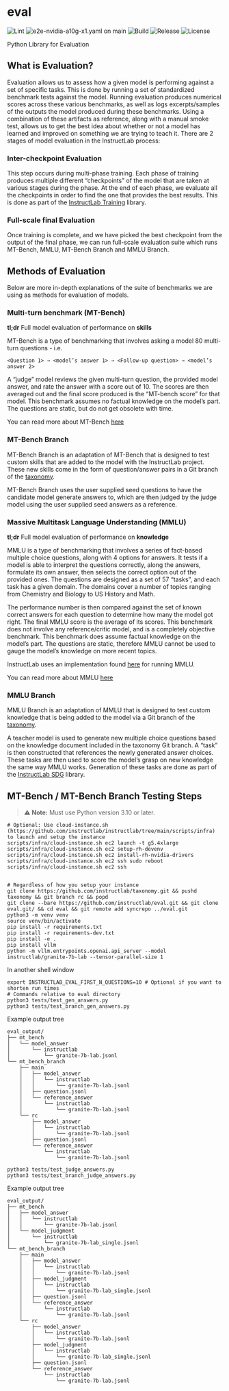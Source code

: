 # eval

![Lint](https://github.com/instructlab/eval/actions/workflows/lint.yml/badge.svg?branch=main)
![`e2e-nvidia-a10g-x1.yaml` on `main`](https://github.com/instructlab/eval/actions/workflows/e2e-nvidia-a10g-x1.yml/badge.svg?branch=main)
![Build](https://github.com/instructlab/eval/actions/workflows/pypi.yaml/badge.svg?branch=main)
![Release](https://img.shields.io/github/v/release/instructlab/eval)
![License](https://img.shields.io/github/license/instructlab/eval)

Python Library for Evaluation

## What is Evaluation?

Evaluation allows us to assess how a given model is performing against a set of specific tasks. This is done by running a set of standardized benchmark tests against
the model. Running evaluation produces numerical scores across these various benchmarks, as well as logs excerpts/samples of the outputs the model produced during these
benchmarks. Using a combination of these artifacts as reference, along with a manual smoke test, allows us to get the best idea about whether or not a model has learned
and improved on something we are trying to teach it. There are 2 stages of model evaluation in the InstructLab process:

### Inter-checkpoint Evaluation

This step occurs during multi-phase training. Each phase of training produces multiple different “checkpoints” of the model that are taken at various stages during
the phase. At the end of each phase, we evaluate all the checkpoints in order to find the one that provides the best results. This is done as part of the
[InstructLab Training](https://github.com/instructlab/training) library.

### Full-scale final Evaluation

Once training is complete, and we have picked the best checkpoint from the output of the final phase, we can run full-scale evaluation suite which runs MT-Bench, MMLU,
MT-Bench Branch and MMLU Branch.

## Methods of Evaluation

Below are more in-depth explanations of the suite of benchmarks we are using as methods for evaluation of models.

### Multi-turn benchmark (MT-Bench)

**tl;dr** Full model evaluation of performance on **skills**

MT-Bench is a type of benchmarking that involves asking a model 80 multi-turn questions - i.e.

```text
<Question 1> → <model’s answer 1> → <Follow-up question> → <model’s answer 2>
```

A “judge” model reviews the given multi-turn question, the provided model answer, and rate the answer with a score out of 10. The scores are then averaged out
and the final score produced is the “MT-bench score” for that model. This benchmark assumes no factual knowledge on the model’s part. The questions are static, but do not get obsolete with time.

You can read more about MT-Bench [here](https://arxiv.org/abs/2306.05685)

### MT-Bench Branch

MT-Bench Branch is an adaptation of MT-Bench that is designed to test custom skills that are added to the model with the InstructLab project. These new skills
come in the form of question/answer pairs in a Git branch of the [taxonomy](https://github.com/instructlab/taxonomy).

MT-Bench Branch uses the user supplied seed questions to have the candidate model generate answers to, which are then judged by the judge model using the user supplied
seed answers as a reference.

### Massive Multitask Language Understanding (MMLU)

**tl;dr** Full model evaluation of performance on **knowledge**

MMLU is a type of benchmarking that involves a series of fact-based multiple choice questions, along with 4 options for answers. It tests if a model is able to interpret
the questions correctly, along the answers, formulate its own answer, then selects the correct option out of the provided ones. The questions are designed as a set
of 57 “tasks”, and each task has a given domain. The domains cover a number of topics ranging from Chemistry and Biology to US History and Math.

The performance number is then compared against the set of known correct answers for each question to determine how many the model got right. The final MMLU score is the
average of its scores. This benchmark does not involve any reference/critic model, and is a completely objective benchmark. This benchmark does assume factual knowledge
on the model’s part. The questions are static, therefore MMLU cannot be used to gauge the model’s knowledge on more recent topics.

InstructLab uses an implementation found [here](https://github.com/EleutherAI/lm-evaluation-harness) for running MMLU.

You can read more about MMLU [here](https://arxiv.org/abs/2306.05685)

### MMLU Branch

MMLU Branch is an adaptation of MMLU that is designed to test custom knowledge that is being added to the model via a Git branch of the [taxonomy](https://github.com/instructlab/taxonomy).

A teacher model is used to generate new multiple choice questions based on the knowledge document included in the taxonomy Git branch. A “task” is then constructed that references the newly generated answer choices. These tasks are then used to score the model’s grasp on new knowledge the same way MMLU works. Generation of these tasks are done as part of the [InstructLab SDG](https://github.com/instructlab/sdg) library.

## MT-Bench / MT-Bench Branch Testing Steps

> **⚠️ Note:** Must use Python version 3.10 or later.

```shell
# Optional: Use cloud-instance.sh (https://github.com/instructlab/instructlab/tree/main/scripts/infra) to launch and setup the instance
scripts/infra/cloud-instance.sh ec2 launch -t g5.4xlarge
scripts/infra/cloud-instance.sh ec2 setup-rh-devenv
scripts/infra/cloud-instance.sh ec2 install-rh-nvidia-drivers
scripts/infra/cloud-instance.sh ec2 ssh sudo reboot
scripts/infra/cloud-instance.sh ec2 ssh


# Regardless of how you setup your instance
git clone https://github.com/instructlab/taxonomy.git && pushd taxonomy && git branch rc && popd
git clone --bare https://github.com/instructlab/eval.git && git clone eval.git/ && cd eval && git remote add syncrepo ../eval.git
python3 -m venv venv
source venv/bin/activate
pip install -r requirements.txt
pip install -r requirements-dev.txt
pip install -e .
pip install vllm
python -m vllm.entrypoints.openai.api_server --model instructlab/granite-7b-lab --tensor-parallel-size 1
```

In another shell window

```shell
export INSTRUCTLAB_EVAL_FIRST_N_QUESTIONS=10 # Optional if you want to shorten run times
# Commands relative to eval directory
python3 tests/test_gen_answers.py
python3 tests/test_branch_gen_answers.py
```

Example output tree

```shell
eval_output/
├── mt_bench
│   └── model_answer
│       └── instructlab
│           └── granite-7b-lab.jsonl
└── mt_bench_branch
    ├── main
    │   ├── model_answer
    │   │   └── instructlab
    │   │       └── granite-7b-lab.jsonl
    │   ├── question.jsonl
    │   └── reference_answer
    │       └── instructlab
    │           └── granite-7b-lab.jsonl
    └── rc
        ├── model_answer
        │   └── instructlab
        │       └── granite-7b-lab.jsonl
        ├── question.jsonl
        └── reference_answer
            └── instructlab
                └── granite-7b-lab.jsonl
```

```shell
python3 tests/test_judge_answers.py
python3 tests/test_branch_judge_answers.py
```

Example output tree

```shell
eval_output/
├── mt_bench
│   ├── model_answer
│   │   └── instructlab
│   │       └── granite-7b-lab.jsonl
│   └── model_judgment
│       └── instructlab
│           └── granite-7b-lab_single.jsonl
└── mt_bench_branch
    ├── main
    │   ├── model_answer
    │   │   └── instructlab
    │   │       └── granite-7b-lab.jsonl
    │   ├── model_judgment
    │   │   └── instructlab
    │   │       └── granite-7b-lab_single.jsonl
    │   ├── question.jsonl
    │   └── reference_answer
    │       └── instructlab
    │           └── granite-7b-lab.jsonl
    └── rc
        ├── model_answer
        │   └── instructlab
        │       └── granite-7b-lab.jsonl
        ├── model_judgment
        │   └── instructlab
        │       └── granite-7b-lab_single.jsonl
        ├── question.jsonl
        └── reference_answer
            └── instructlab
                └── granite-7b-lab.jsonl
```
